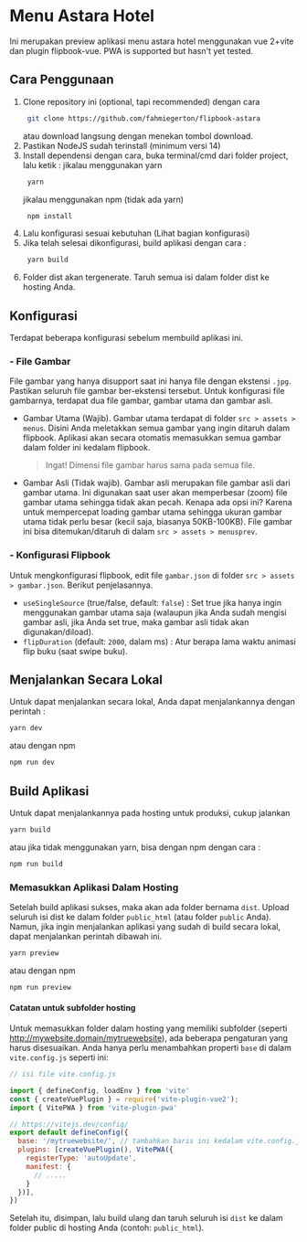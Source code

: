 # Menu Astara Hotel

Ini merupakan preview aplikasi menu astara hotel menggunakan vue 2+vite dan plugin flipbook-vue. PWA is supported but hasn't yet tested.

## Cara Penggunaan
1. Clone repository ini (optional, tapi recommended) dengan cara
   ```bash
	git clone https://github.com/fahmiegerton/flipbook-astara
	```
   atau download langsung dengan menekan tombol download.
2. Pastikan NodeJS sudah terinstall (minimum versi 14)
3. Install dependensi dengan cara, buka terminal/cmd dari folder project, lalu ketik :
   jikalau menggunakan yarn
   ```bash
	yarn
	```
   jikalau menggunakan npm (tidak ada yarn)
   ```bash
	npm install
	```
4. Lalu konfigurasi sesuai kebutuhan (Lihat bagian konfigurasi)
5. Jika telah selesai dikonfigurasi, build aplikasi dengan cara :
   ```bash
	yarn build
	```
6. Folder dist akan tergenerate. Taruh semua isi dalam folder dist ke hosting Anda.


## Konfigurasi
Terdapat beberapa konfigurasi sebelum membuild aplikasi ini.

### - File Gambar
File gambar yang hanya disupport saat ini hanya file dengan ekstensi `.jpg`. Pastikan seluruh file gambar ber-ekstensi tersebut. Untuk konfigurasi file gambarnya, terdapat dua file gambar, gambar utama dan gambar asli. 
- Gambar Utama (Wajib).
  Gambar utama terdapat di folder `src > assets > menus`. Disini Anda meletakkan semua gambar yang ingin ditaruh dalam flipbook. Aplikasi akan secara otomatis memasukkan semua gambar dalam folder ini kedalam flipbook.
   > Ingat! Dimensi file gambar harus sama pada semua file.

- Gambar Asli (Tidak wajib).
  Gambar asli merupakan file gambar asli dari gambar utama. Ini digunakan saat user akan memperbesar (zoom) file gambar utama sehingga tidak akan pecah. Kenapa ada opsi ini? Karena untuk mempercepat loading gambar utama sehingga ukuran gambar utama tidak perlu besar (kecil saja, biasanya 50KB-100KB). File gambar ini bisa ditemukan/ditaruh di dalam `src > assets > menusprev`.

### - Konfigurasi Flipbook
Untuk mengkonfigurasi flipbook, edit file `gambar.json` di folder `src > assets > gambar.json`. Berikut penjelasannya.

- `useSingleSource` (true/false, default: `false`) : Set true jika hanya ingin menggunakan gambar utama saja (walaupun jika Anda sudah mengisi gambar asli, jika Anda set true, maka gambar asli tidak akan digunakan/diload).
- `flipDuration` (default: `2000`, dalam ms) : Atur berapa lama waktu animasi flip buku (saat swipe buku).


## Menjalankan Secara Lokal
Untuk dapat menjalankan secara lokal, Anda dapat menjalankannya dengan perintah :
```bash
yarn dev
```

atau dengan npm
```bash
npm run dev
```

## Build Aplikasi
Untuk dapat menjalankannya pada hosting untuk produksi, cukup jalankan 
```bash
yarn build
```

atau jika tidak menggunakan yarn, bisa dengan npm dengan cara :
```bash
npm run build
```

### Memasukkan Aplikasi Dalam Hosting
Setelah build aplikasi sukses, maka akan ada folder bernama `dist`. Upload seluruh isi dist ke dalam folder `public_html` (atau folder `public` Anda). Namun, jika ingin menjalankan aplikasi yang sudah di build secara lokal, dapat menjalankan perintah dibawah ini.
```bash
yarn preview
```

atau dengan npm
```bash
npm run preview
```

#### Catatan untuk subfolder hosting
Untuk memasukkan folder dalam hosting yang memiliki subfolder (seperti http://mywebsite.domain/mytruewebsite), ada beberapa pengaturan yang harus disesuaikan. Anda hanya perlu menambahkan properti `base` di dalam `vite.config.js` seperti ini:

```javascript
// isi file vite.config.js

import { defineConfig, loadEnv } from 'vite'
const { createVuePlugin } = require('vite-plugin-vue2');
import { VitePWA } from 'vite-plugin-pwa'

// https://vitejs.dev/config/
export default defineConfig({
  base: '/mytruewebsite/', // tambahkan baris ini kedalam vite.config.js diatas baris plugins
  plugins: [createVuePlugin(), VitePWA({
    registerType: 'autoUpdate',
    manifest: {
      // .....
    }
  })],
})

```

Setelah itu, disimpan, lalu build ulang dan taruh seluruh isi `dist` ke dalam folder public di hosting Anda (contoh: `public_html`).